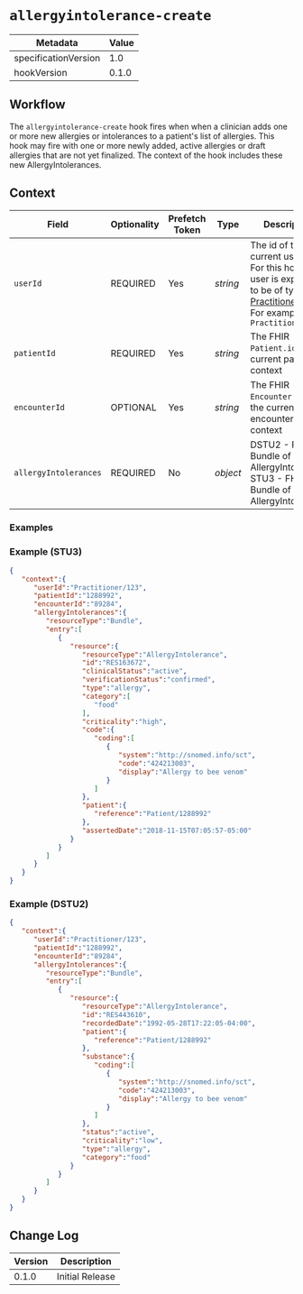 # `allergyintolerance-create`

| Metadata | Value
| ---- | ----
| specificationVersion | 1.0
| hookVersion | 0.1.0

## Workflow

The `allergyintolerance-create` hook fires when when a clinician adds one or more new allergies or intolerances to a patient's list of allergies. 
This hook may fire with one or more newly added, active allergies or draft allergies that are not yet finalized. 
The context of the hook includes these new AllergyIntolerances.

## Context

Field | Optionality | Prefetch Token | Type | Description
----- | -------- | ---- | ---- | ----
`userId` | REQUIRED | Yes | *string* | The id of the current user.<br />For this hook, the user is expected to be of type [Practitioner](https://www.hl7.org/fhir/practitioner.html).<br />For example, `Practitioner/123`
`patientId` | REQUIRED | Yes | *string* |  The FHIR `Patient.id` of the current patient in context
`encounterId` | OPTIONAL | Yes | *string* |  The FHIR `Encounter.id` of the current encounter in context
`allergyIntolerances` | REQUIRED | No | *object* | DSTU2 - FHIR Bundle of AllergyIntolerance<br/> STU3 - FHIR Bundle of AllergyIntolerance


### Examples

### Example (STU3)

```json
{
   "context":{
      "userId":"Practitioner/123",
      "patientId":"1288992",
      "encounterId":"89284",
      "allergyIntolerances":{
         "resourceType":"Bundle",
         "entry":[
            {
               "resource":{
                  "resourceType":"AllergyIntolerance",
                  "id":"RES163672",
                  "clinicalStatus":"active",
                  "verificationStatus":"confirmed",
                  "type":"allergy",
                  "category":[
                     "food"
                  ],
                  "criticality":"high",
                  "code":{
                     "coding":[
                        {
                           "system":"http://snomed.info/sct",
                           "code":"424213003",
                           "display":"Allergy to bee venom"
                        }
                     ]
                  },
                  "patient":{
                     "reference":"Patient/1288992"
                  },
                  "assertedDate":"2018-11-15T07:05:57-05:00"
               }
            }
         ]
      }
   }
}
```

 ### Example (DSTU2)
 
```json
{
   "context":{
      "userId":"Practitioner/123",
      "patientId":"1288992",
      "encounterId":"89284",
      "allergyIntolerances":{
         "resourceType":"Bundle",
         "entry":[
            {
               "resource":{
                  "resourceType":"AllergyIntolerance",
                  "id":"RES443610",
                  "recordedDate":"1992-05-28T17:22:05-04:00",
                  "patient":{
                     "reference":"Patient/1288992"
                  },
                  "substance":{
                     "coding":[
                        {
                           "system":"http://snomed.info/sct",
                           "code":"424213003",
                           "display":"Allergy to bee venom"
                        }
                     ]
                  },
                  "status":"active",
                  "criticality":"low",
                  "type":"allergy",
                  "category":"food"
               }
            }
         ]
      }
   }
}
```

## Change Log

Version | Description
---- | ----
0.1.0 | Initial Release
